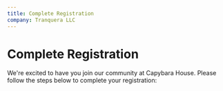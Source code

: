 ```yaml
---
title: Complete Registration
company: Tranquera LLC
---
```


# Complete Registration

We're excited to have you join our community at Capybara House. Please follow the steps below to complete your registration:
